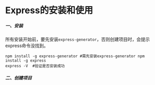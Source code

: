 # Express的安装和使用

##### 一、安装

所有安装开始前，要先安装`express-generator`，否则创建项目时，会提示express命令没找到。

```
npm install -g express-generator #需先安装express-generator npm 
install -g express 
express -V  #验证是否安装成功
```

##### 二、创建项目

```

```



